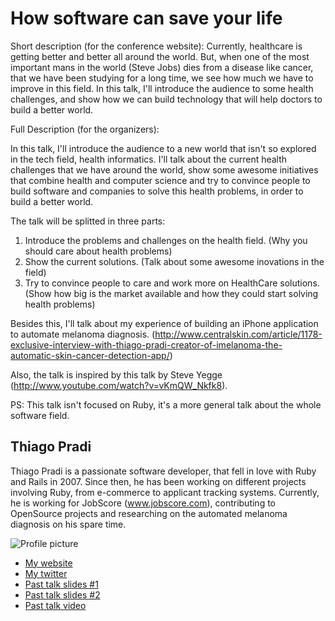 # How software can save your life

Short description (for the conference website):
Currently, healthcare is getting better and better all around the world. But, when one of the most important mans in the world (Steve Jobs) 
dies from a disease like cancer, that we have been studying for a long time, we see how much we have to improve in this field. In this talk,
I'll introduce the audience to some health challenges, and show how we can build technology that will help doctors to build a better world.


Full Description (for the organizers):

In this talk, I'll introduce the audience to a new world that isn't so explored in the tech field, health informatics. 
I'll talk about the current health challenges that we have around the world, show some awesome initiatives that combine health and computer science
and try to convince people to build software and companies to solve this health problems, in order to build a better world.

The talk will be splitted in three parts:

1) Introduce the problems and challenges on the health field. (Why you should care about health problems)
2) Show the current solutions. (Talk about some awesome inovations in the field)
3) Try to convince people to care and work more on HealthCare solutions. (Show how big is the market available and how they could start solving health problems)

Besides this, I'll talk about my experience of building an iPhone application to automate melanoma diagnosis. 
(http://www.centralskin.com/article/1178-exclusive-interview-with-thiago-pradi-creator-of-imelanoma-the-automatic-skin-cancer-detection-app/)

Also, the talk is inspired by this talk by Steve Yegge (http://www.youtube.com/watch?v=vKmQW_Nkfk8).

PS: This talk isn't focused on Ruby, it's a more general talk about the whole software field.

## Thiago Pradi

Thiago Pradi is a passionate software developer, that fell in love with Ruby and Rails in 2007. 
Since then, he has been working on different projects involving Ruby, from e-commerce to applicant tracking systems. 
Currently, he is working for JobScore (www.jobscore.com), contributing to OpenSource projects 
and researching on the automated melanoma diagnosis on his spare time.

![Profile picture](https://pbs.twimg.com/profile_images/3609674587/8fd89542b2c3a02c396c404ff239f03e.jpeg)

- [My website](http://www.thiagopradi.net)
- [My twitter](https://twitter.com/thiagopradi)
- [Past talk slides #1](http://www.slideshare.net/tchandy)
- [Past talk slides #2](https://speakerdeck.com/thiagopradi/)
- [Past talk video](http://www.youtube.com/watch?v=P0sMBmw1Gfs)
